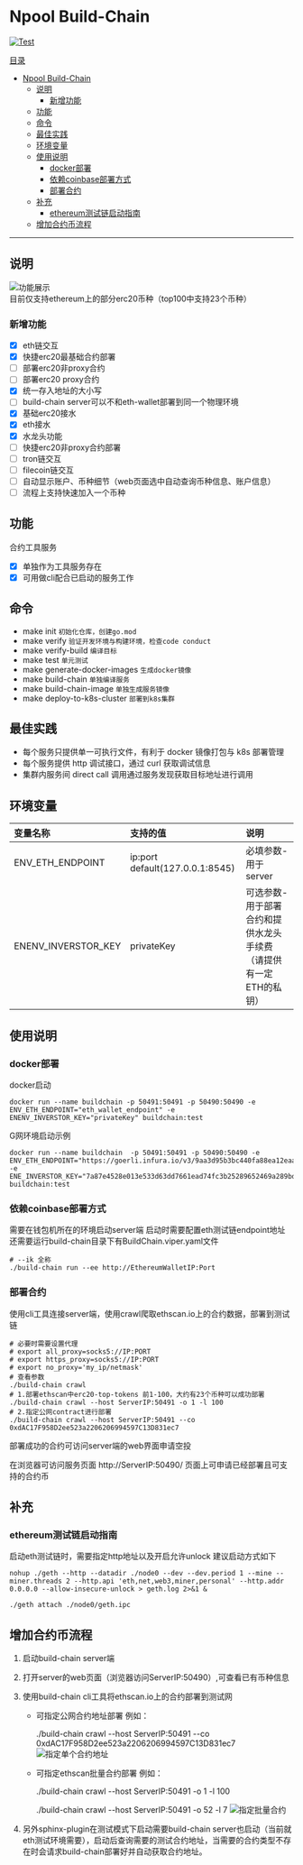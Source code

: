 # Npool Build-Chain

[![Test](https://github.com/NpoolPlatform/build-chain/actions/workflows/main.yml/badge.svg?branch=master)](https://github.com/NpoolPlatform/build-chain/actions/workflows/main.yml)

[目录](#目录)

- [Npool Build-Chain](#npool-build-chain)
  - [说明](#说明)
    - [新增功能](#新增功能)
  - [功能](#功能)
  - [命令](#命令)
  - [最佳实践](#最佳实践)
  - [环境变量](#环境变量)
  - [使用说明](#使用说明)
    - [docker部署](#docker部署)
    - [依赖coinbase部署方式](#依赖coinbase部署方式)
    - [部署合约](#部署合约)
  - [补充](#补充)
    - [ethereum测试链启动指南](#ethereum测试链启动指南)
  - [增加合约币流程](#增加合约币流程)

-----------

## 说明

![功能展示](docs/smart_coin.png)
目前仅支持ethereum上的部分erc20币种（top100中支持23个币种）

### 新增功能

- [x] eth链交互
- [x] 快捷erc20最基础合约部署
- [ ] 部署erc20非proxy合约
- [ ] 部署erc20 proxy合约
- [x] 统一存入地址的大小写
- [ ] build-chain server可以不和eth-wallet部署到同一个物理环境
- [x] 基础erc20接水
- [x] eth接水
- [x] 水龙头功能
- [ ] 快捷erc20非proxy合约部署
- [ ] tron链交互
- [ ] filecoin链交互
- [ ] 自动显示账户、币种细节（web页面选中自动查询币种信息、账户信息）
- [ ] 流程上支持快速加入一个币种

## 功能

合约工具服务

- [x] 单独作为工具服务存在
- [x] 可用做cli配合已启动的服务工作

## 命令

- make init ```初始化仓库，创建go.mod```
- make verify ```验证开发环境与构建环境，检查code conduct```
- make verify-build ```编译目标```
- make test ```单元测试```
- make generate-docker-images ```生成docker镜像```
- make build-chain ```单独编译服务```
- make build-chain-image ```单独生成服务镜像```
- make deploy-to-k8s-cluster ```部署到k8s集群```

## 最佳实践

- 每个服务只提供单一可执行文件，有利于 docker 镜像打包与 k8s 部署管理
- 每个服务提供 http 调试接口，通过 curl 获取调试信息
- 集群内服务间 direct call 调用通过服务发现获取目标地址进行调用

## 环境变量

| 变量名称             | 支持的值                            | 说明       |
|:---------------- |:------------------------------- |:-------- |
| ENV_ETH_ENDPOINT | ip:port default(127.0.0.1:8545) | 必填参数-用于server |
| ENENV_INVERSTOR_KEY | privateKey | 可选参数-用于部署合约和提供水龙头手续费（请提供有一定ETH的私钥） |

## 使用说明
### docker部署
docker启动
```shell
docker run --name buildchain -p 50491:50491 -p 50490:50490 -e ENV_ETH_ENDPOINT="eth_wallet_endpoint" -e ENENV_INVERSTOR_KEY="privateKey" buildchain:test
```

G网环境启动示例
```shell
docker run --name buildchain  -p 50491:50491 -p 50490:50490 -e ENV_ETH_ENDPOINT="https://goerli.infura.io/v3/9aa3d95b3bc440fa88ea12eaa4456161" -e ENE_INVERSTOR_KEY="7a87e4528e013e533d63dd7661ead74fc3b25289652469a289bdf89b84e15c21" buildchain:test
```

### 依赖coinbase部署方式
需要在钱包机所在的环境启动server端
启动时需要配置eth测试链endpoint地址
还需要运行build-chain目录下有BuildChain.viper.yaml文件

```Shell
# --ik 全称 
./build-chain run --ee http://EthereumWalletIP:Port
```

### 部署合约
使用cli工具连接server端，使用crawl爬取ethscan.io上的合约数据，部署到测试链

```Shell
# 必要时需要设置代理
# export all_proxy=socks5://IP:PORT
# export https_proxy=socks5://IP:PORT
# export no_proxy='my_ip/netmask'
# 查看参数
./build-chain crawl 
# 1.部署ethscan中erc20-top-tokens 前1-100，大约有23个币种可以成功部署
./build-chain crawl --host ServerIP:50491 -o 1 -l 100
# 2.指定公网contract进行部署
./build-chain crawl --host ServerIP:50491 --co 0xdAC17F958D2ee523a2206206994597C13D831ec7
```

部署成功的合约可访问server端的web界面申请空投

在浏览器可访问服务页面
http://ServerIP:50490/
页面上可申请已经部署且可支持的合约币

## 补充

### ethereum测试链启动指南

启动eth测试链时，需要指定http地址以及开启允许unlock
建议启动方式如下

```Shell
nohup ./geth --http --datadir ./node0 --dev --dev.period 1 --mine --miner.threads 2 --http.api 'eth,net,web3,miner,personal' --http.addr 0.0.0.0 --allow-insecure-unlock > geth.log 2>&1 &

./geth attach ./node0/geth.ipc
```

## 增加合约币流程

1. 启动build-chain server端

2. 打开server的web页面（浏览器访问ServerIP:50490）,可查看已有币种信息

3. 使用build-chain cli工具将ethscan.io上的合约部署到测试网
   
   + 可指定公网合约地址部署
       例如：

       ./build-chain crawl --host ServerIP:50491 --co 0xdAC17F958D2ee523a2206206994597C13D831ec7
       ![指定单个合约地址](docs/crawl_one_contract.jpg)
   
   + 可指定ethscan批量合约部署
       例如：
       
       ./build-chain crawl --host ServerIP:50491 -o 1 -l 100
       
       ./build-chain crawl --host ServerIP:50491 -o 52 -l 7
       ![指定批量合约](docs/crawl_batch_contract.jpg)

4. 另外sphinx-plugin在测试模式下启动需要build-chain server也启动（当前就eth测试环境需要），启动后查询需要的测试合约地址，当需要的合约类型不存在时会请求build-chain部署好并自动获取合约地址。